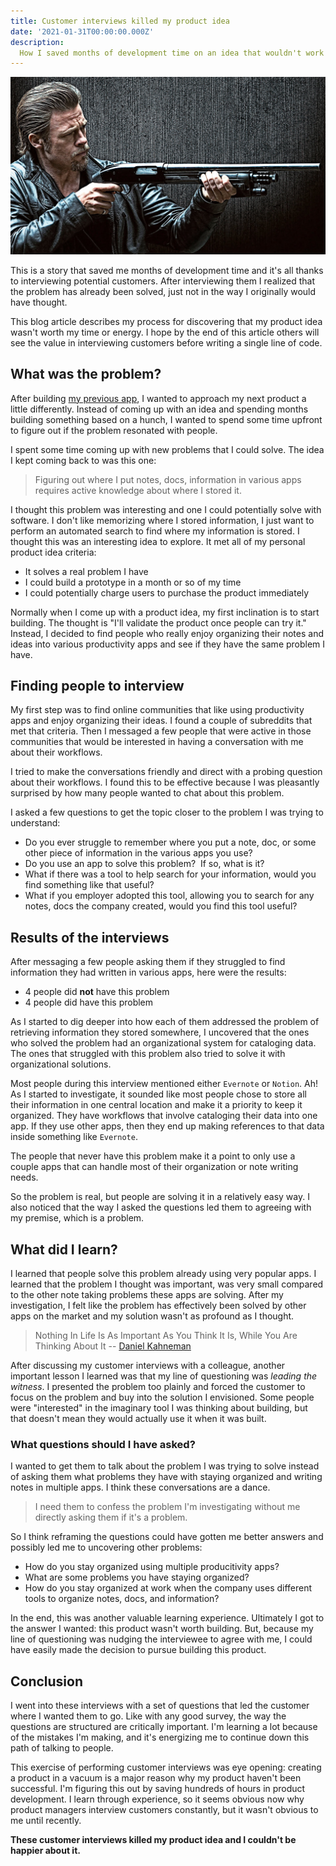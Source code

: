 ```yaml
---
title: Customer interviews killed my product idea
date: '2021-01-31T00:00:00.000Z'
description:
  How I saved months of development time on an idea that wouldn't work
---
```


![killing-them-softly](./killing-them-softly.jpg)

This is a story that saved me months of development time and it's all thanks to
interviewing potential customers. After interviewing them I realized that the
problem has already been solved, just not in the way I originally would have
thought.

This blog article describes my process for discovering that my product idea
wasn't worth my time or energy. I hope by the end of this article others will
see the value in interviewing customers before writing a single line of code.

## What was the problem?

After building [my previous app](https://listifi.app), I wanted to approach my
next product a little differently. Instead of coming up with an idea and
spending months building something based on a hunch, I wanted to spend some time
upfront to figure out if the problem resonated with people.

I spent some time coming up with new problems that I could solve. The idea I
kept coming back to was this one:

> Figuring out where I put notes, docs, information in various apps requires
> active knowledge about where I stored it.

I thought this problem was interesting and one I could potentially solve with
software. I don't like memorizing where I stored information, I just want to
perform an automated search to find where my information is stored. I thought
this was an interesting idea to explore. It met all of my personal product idea
criteria:

- It solves a real problem I have
- I could build a prototype in a month or so of my time
- I could potentially charge users to purchase the product immediately

Normally when I come up with a product idea, my first inclination is to start
building. The thought is "I'll validate the product once people can try it."
Instead, I decided to find people who really enjoy organizing their notes and
ideas into various productivity apps and see if they have the same problem I
have.

## Finding people to interview

My first step was to find online communities that like using productivity apps
and enjoy organizing their ideas. I found a couple of subreddits that met that
criteria. Then I messaged a few people that were active in those communities
that would be interested in having a conversation with me about their workflows.

I tried to make the conversations friendly and direct with a probing question
about their workflows. I found this to be effective because I was pleasantly
surprised by how many people wanted to chat about this problem.

I asked a few questions to get the topic closer to the problem I was trying to
understand:

- Do you ever struggle to remember where you put a note, doc, or some other
  piece of information in the various apps you use?
- Do you use an app to solve this problem?  If so, what is it?
- What if there was a tool to help search for your information, would you find
  something like that useful?
- What if you employer adopted this tool, allowing you to search for any notes,
  docs the company created, would you find this tool useful?

## Results of the interviews

After messaging a few people asking them if they struggled to find information
they had written in various apps, here were the results:

- 4 people did **not** have this problem
- 4 people did have this problem

As I started to dig deeper into how each of them addressed the problem of
retrieving information they stored somewhere, I uncovered that the ones who
solved the problem had an organizational system for cataloging data. The ones
that struggled with this problem also tried to solve it with organizational
solutions.

Most people during this interview mentioned either `Evernote` or `Notion`. Ah!
As I started to investigate, it sounded like most people chose to store all
their information in one central location and make it a priority to keep it
organized. They have workflows that involve cataloging their data into one app.
If they use other apps, then they end up making references to that data inside
something like `Evernote`.

The people that never have this problem make it a point to only use a couple
apps that can handle most of their organization or note writing needs.

So the problem is real, but people are solving it in a relatively easy way. I
also noticed that the way I asked the questions led them to agreeing with my
premise, which is a problem.

## What did I learn?

I learned that people solve this problem already using very popular apps. I
learned that the problem I thought was important, was very small compared to the
other note taking problems these apps are solving. After my investigation, I
felt like the problem has effectively been solved by other apps on the market
and my solution wasn't as profound as I thought.

> Nothing In Life Is As Important As You Think It Is, While You Are Thinking
> About It -- [Daniel Kahneman](https://www.edge.org/response-detail/11984)

After discussing my customer interviews with a colleague, another important
lesson I learned was that my line of questioning was _leading the witness_. I
presented the problem too plainly and forced the customer to focus on the
problem and buy into the solution I envisioned. Some people were "interested" in
the imaginary tool I was thinking about building, but that doesn't mean they
would actually use it when it was built.

### What questions should I have asked?

I wanted to get them to talk about the problem I was trying to solve instead of
asking them what problems they have with staying organized and writing notes in
multiple apps. I think these conversations are a dance.

> I need them to confess the problem I'm investigating without me directly
> asking them if it's a problem.

So I think reframing the questions could have gotten me better answers and
possibly led me to uncovering other problems:

- How do you stay organized using multiple producitivity apps?
- What are some problems you have staying organized?
- How do you stay organized at work when the company uses different tools to
  organize notes, docs, and information?

In the end, this was another valuable learning experience. Ultimately I got to
the answer I wanted: this product wasn't worth building. But, because my line of
questioning was nudging the interviewee to agree with me, I could have easily
made the decision to pursue building this product.

## Conclusion

I went into these interviews with a set of questions that led the customer where
I wanted them to go. Like with any good survey, the way the questions are
structured are critically important. I'm learning a lot because of the mistakes
I'm making, and it's energizing me to continue down this path of talking to
people.

This exercise of performing customer interviews was eye opening: creating a
product in a vacuum is a major reason why my product haven't been successful.
I'm figuring this out by saving hundreds of hours in product development. I
learn through experience, so it seems obvious now why product managers interview
customers constantly, but it wasn't obvious to me until recently.

**These customer interviews killed my product idea and I couldn't be happier
about it.**
